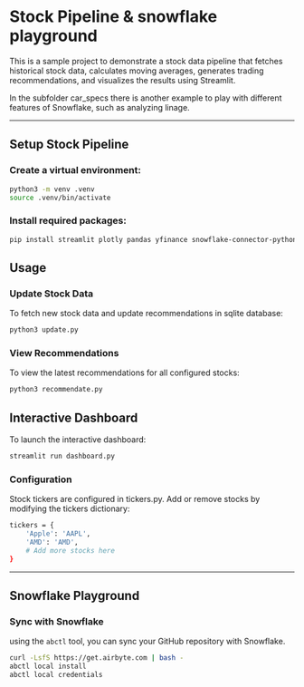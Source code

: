 # Stock Pipeline & snowflake playground

This is a sample project to demonstrate a stock data pipeline that fetches historical stock data, calculates moving averages, generates trading recommendations, and visualizes the results using Streamlit.

In the subfolder car_specs there is another example to play with different features of Snowflake, such as analyzing  linage.

----

## Setup Stock Pipeline

### Create a virtual environment:
```bash
python3 -m venv .venv
source .venv/bin/activate
```

### Install required packages:
```bash
pip install streamlit plotly pandas yfinance snowflake-connector-python python-dotenv
```

## Usage

### Update Stock Data

To fetch new stock data and update recommendations in sqlite database:
```bash
python3 update.py
```

### View Recommendations

To view the latest recommendations for all configured stocks:

```bash
python3 recommendate.py
```

## Interactive Dashboard

To launch the interactive dashboard:

```bash
streamlit run dashboard.py
```

###  Configuration

Stock tickers are configured in tickers.py. Add or remove stocks by modifying the tickers dictionary:

```bash
tickers = {
    'Apple': 'AAPL',
    'AMD': 'AMD',
    # Add more stocks here
}
```

--- 
## Snowflake Playground

### Sync with Snowflake
using the `abctl` tool, you can sync your GitHub repository with Snowflake.

```bash
curl -LsfS https://get.airbyte.com | bash -
abctl local install
abctl local credentials
```